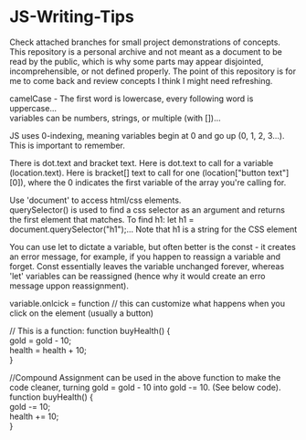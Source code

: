 # JS-Writing-Tips  
Check attached branches for small project demonstrations of concepts.  
This repository is a personal archive and not meant as a document to be read by the public, which is why some parts may appear disjointed, incomprehensible, or not defined properly. The point of this repository is for me to come back and review concepts I think I might need refreshing.  
  
camelCase - The first word is lowercase, every following word is uppercase...  
variables can be numbers, strings, or multiple (with [])...  
  
JS uses 0-indexing, meaning variables begin at 0 and go up (0, 1, 2, 3...). This is important to remember.  
  
There is dot.text and bracket text. Here is dot.text to call for a variable (location.text). Here is bracket[] text to call for one (location["button text"][0]), where the 0 indicates the first variable of the array you're calling for.  
    
Use 'document' to access html/css elements.  
querySelector() is used to find a css selector as an argument and returns the first element that matches. To find h1: let h1 = document.querySelector("h1");... Note that h1 is a string for the CSS element  
  
You can use let to dictate a variable, but often better is the const - it creates an error message, for example, if you happen to reassign a variable and forget. Const essentially leaves the variable unchanged forever, whereas 'let' variables can be reassigned (hence why it would create an erro message uppon reassignment).  

variable.onlcick = function // this can customize what happens when you click on the element (usually a button)  
  
// This is a function:
function buyHealth() {  
  gold = gold - 10;  
  health = health + 10;  
}   
  
//Compound Assignment can be used in the above function to make the code cleaner, turning gold = gold - 10 into gold -= 10. (See below code).  
  function buyHealth() {  
  gold -= 10;  
  health += 10;  
}  
